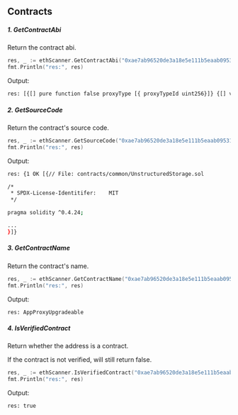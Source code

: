 ## Contracts

##### 1. GetContractAbi

Return the contract abi.

```go
res, _ := ethScanner.GetContractAbi("0xae7ab96520de3a18e5e111b5eaab095312d7fe84")
fmt.Println("res:", res)
```

Output:

```bash
res: [{[] pure function false proxyType [{ proxyTypeId uint256}]} {[] view function false isDepositable [{  bool}]} {[] view function false implementation [{  address}]} {[] view function false appId [{  bytes32}]} {[] view function false kernel [{  address}]} {[{ _kernel address} { _appId bytes32} { _initializePayload bytes}] nonpayable constructor false  []} {[] payable fallback false  []} {[{ sender address} { value uint256}]  event false ProxyDeposit []}]
```

##### 2. GetSourceCode

Return the contract's source code.

```go
res, _ := ethScanner.GetSourceCode("0xae7ab96520de3a18e5e111b5eaab095312d7fe84")
fmt.Println("res:", res)
```

Output:

```bash
res: {1 OK [{// File: contracts/common/UnstructuredStorage.sol

/*
 * SPDX-License-Identitifer:    MIT
 */

pragma solidity ^0.4.24;

...
}]}
```

##### 3. GetContractName

Return the contract's name.

```go
res, _ := ethScanner.GetContractName("0xae7ab96520de3a18e5e111b5eaab095312d7fe84")
fmt.Println("res:", res)
```

Output:

```bash
res: AppProxyUpgradeable
```

##### 4. IsVerifiedContract

Return whether the address is a contract.

If the contract is not verified, will still return false.

```go
res, _ := ethScanner.IsVerifiedContract("0xae7ab96520de3a18e5e111b5eaab095312d7fe84")
fmt.Println("res:", res)
```

Output:

```bash
res: true
```
